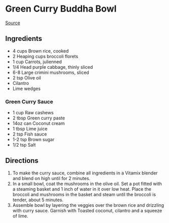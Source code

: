 # Green Curry Buddha Bowl

[Source](https://themodernproper.com/green-curry-buddha-bowl)

## Ingredients

- 4 cups Brown rice, cooked
- 2 Heaping cups broccoli florets
- 1 cup Carrots, julienned
- 1/4 Head purple cabbage, thinly sliced
- 6-8 Large crimini mushrooms, sliced
- 2 tsp Olive oil
- Cilantro
- Lime wedges

### Green Curry Sauce

- 1 cup Raw cashews
- 2 tbsp Green curry paste
- 14oz can Coconut cream
- 1 tbsp Lime juice
- 2 tsp Fish sauce
- 1-2 tsp Brown sugar
- 1/2 tsp Salt

## Directions

1. To make the curry sauce, combine all ingredients in a Vitamix blender and blend on high until for 2 minutes.
1. In a small bowl, coat the mushrooms in the olive oil. Set a pot fitted with a steaming basket and 1 inch of water in it over low heat. Place the broccoli and mushrooms in the basket and steam until the broccoli is tender, about 5 minutes.
1. Assemble bowl by layering the veggies over the brown rice and drizzling with curry sauce. Garnish with Toasted coconut, cilantro and a squeeze of lime. 
